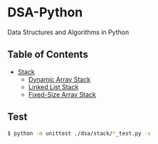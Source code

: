 # DSA-Python

Data Structures and Algorithms in Python

## Table of Contents

- [Stack](./dsa/stack/)
  - [Dynamic Array Stack](./dsa/stack/dynamic_array_stack.py)
  - [Linked List Stack](./dsa/stack/linked_list_stack.py)
  - [Fixed-Size Array Stack](./dsa/stack/fixed_size_array_stack.py)

## Test

```bash
$ python -m unittest ./dsa/stack/*_test.py -v
```